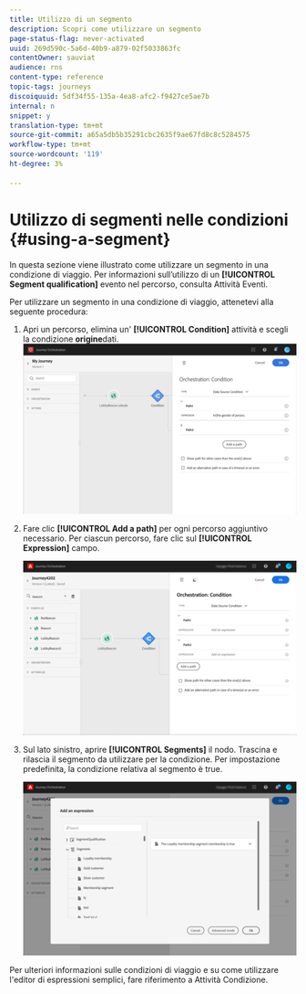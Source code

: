 ```yaml
---
title: Utilizzo di un segmento
description: Scopri come utilizzare un segmento
page-status-flag: never-activated
uuid: 269d590c-5a6d-40b9-a879-02f5033863fc
contentOwner: sauviat
audience: rns
content-type: reference
topic-tags: journeys
discoiquuid: 5df34f55-135a-4ea8-afc2-f9427ce5ae7b
internal: n
snippet: y
translation-type: tm+mt
source-git-commit: a65a5db5b35291cbc2635f9ae67fd8c8c5284575
workflow-type: tm+mt
source-wordcount: '119'
ht-degree: 3%

---
```



# Utilizzo di segmenti nelle condizioni {#using-a-segment}

In questa sezione viene illustrato come utilizzare un segmento in una condizione di viaggio. Per informazioni sull’utilizzo di un **[!UICONTROL Segment qualification]** evento nel percorso, consulta Attività [](../building-journeys/segment-qualification-events.md)Eventi.

Per utilizzare un segmento in una condizione di viaggio, attenetevi alla seguente procedura:

1. Apri un percorso, elimina un&#39; **[!UICONTROL Condition]** attività e scegli la condizione **origine**dati.
   ![](../assets/journey47.png)

1. Fare clic **[!UICONTROL Add a path]** per ogni percorso aggiuntivo necessario. Per ciascun percorso, fare clic sul **[!UICONTROL Expression]** campo.

   ![](../assets/segment3.png)

1. Sul lato sinistro, aprire **[!UICONTROL Segments]** il nodo. Trascina e rilascia il segmento da utilizzare per la condizione. Per impostazione predefinita, la condizione relativa al segmento è true.

   ![](../assets/segment4.png)

Per ulteriori informazioni sulle condizioni di viaggio e su come utilizzare l&#39;editor di espressioni semplici, fare riferimento a Attività [](../building-journeys/condition-activity.md#about_condition)Condizione.
